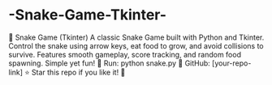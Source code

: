 # -Snake-Game-Tkinter-
🐍 Snake Game (Tkinter) A classic Snake Game built with Python and Tkinter. Control the snake using arrow keys, eat food to grow, and avoid collisions to survive. Features smooth gameplay, score tracking, and random food spawning. Simple yet fun!  🔹 Run: python snake.py 🔹 GitHub: [your-repo-link]  ⭐ Star this repo if you like it! 🚀
